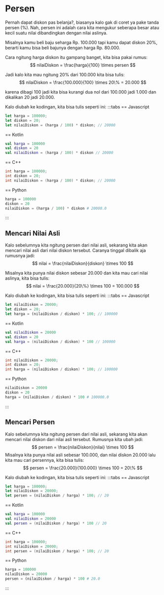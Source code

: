 # Persen

Pernah dapat diskon pas belanja?, biasanya kalo gak di coret ya pake tanda persen ($\%$). Nah, persen ini adalah cara kita mengukur seberapa besar atau kecil suatu nilai dibandingkan dengan nilai aslinya.

Misalnya kamu beli baju seharga Rp. $100.000$ tapi kamu dapat diskon $20\%$, berarti kamu bisa beli bajunya dengan harga Rp. $80.000$.

Cara ngitung harga diskon itu gampang banget, kita bisa pakai rumus:
$$ nilaiDiskon = \frac{harga}{100} \times persen $$

Jadi kalo kita mau ngitung $20\%$ dari $100.000$ kita bisa tulis:
$$ nilaiDiskon = \frac{100.000}{100} \times 20\% = 20.000 $$

karena dibagi $100$ jadi kita bisa kurangi dua nol dari $100.000$ jadi $1.000$ dan dikalikan $20$ jadi $20.000$.

Kalo diubah ke kodingan, kita bisa tulis seperti ini:
:::tabs
== Javascript
```js
let harga = 100000;
let diskon = 20;
let nilaiDiskon = (harga / 100) * diskon; // 20000
```
== Kotlin
```kt
val harga = 100000
val diskon = 20
val nilaiDiskon = (harga / 100) * diskon // 20000
```
== C++
```cpp
int harga = 100000;
int diskon = 20;
int nilaiDiskon = (harga / 100) * diskon; // 20000
```
== Python
```python
harga = 100000
diskon = 20
nilaiDiskon = (harga / 100) * diskon # 20000.0
```
:::

## Mencari Nilai Asli

Kalo sebelumnya kita ngitung persen dari nilai asli, sekarang kita akan mencari nilai asli dari nilai diskon tersebut. Caranya tinggal dibalik aja rumusnya jadi:
$$ nilai = \frac{nilaiDiskon}{diskon} \times 100 $$

Misalnya kita punya nilai diskon sebesar $20.000$ dan kita mau cari nilai aslinya, kita bisa tulis:
$$ nilai = \frac{20.000}{20\%} \times 100 = 100.000 $$

Kalo diubah ke kodingan, kita bisa tulis seperti ini:
:::tabs
== Javascript
```js
let nilaiDiskon = 20000;
let diskon = 20;
let harga = (nilaiDiskon / diskon) * 100; // 100000
```
== Kotlin
```kt
val nilaiDiskon = 20000
val diskon = 20
val harga = (nilaiDiskon / diskon) * 100 // 100000
```
== C++
```cpp
int nilaiDiskon = 20000;
int diskon = 20;
int harga = (nilaiDiskon / diskon) * 100; // 100000
```
== Python
```python
nilaiDiskon = 20000
diskon = 20
harga = (nilaiDiskon / diskon) * 100 # 100000.0

```
:::

## Mencari Persen

Kalo sebelumnya kita ngitung persen dari nilai asli, sekarang kita akan mencari nilai diskon dari nilai asli tersebut. Rumusnya kita ubah jadi:
$$ persen = \frac{nilaiDiskon}{nilai} \times 100 $$
Misalnya kita punya nilai asli sebesar $100.000$, dan nilai diskon $20.000$ lalu kita mau cari persennya, kita bisa tulis:
$$ persen = \frac{20.000}{100.000} \times 100 = 20\% $$

Kalo diubah ke kodingan, kita bisa tulis seperti ini:
:::tabs
== Javascript
```js
let harga = 100000;
let nilaiDiskon = 20000;
let persen = (nilaiDiskon / harga) * 100; // 20
```
== Kotlin
```kt
val harga = 100000
val nilaiDiskon = 20000
val persen = (nilaiDiskon / harga) * 100 // 20
```
== C++
```cpp
int harga = 100000;
int nilaiDiskon = 20000;
int persen = (nilaiDiskon / harga) * 100; // 20
```
== Python
```python
harga = 100000
nilaiDiskon = 20000
persen = (nilaiDiskon / harga) * 100 # 20.0
```
:::
